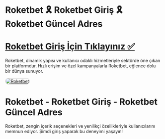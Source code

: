 # Roketbet 🎗️ Roketbet Giriş 🎗️ Roketbet Güncel Adres
# <a href="https://cutt.ly/CratosLink">Roketbet Giriş İçin Tıklayınız ✅</a>
Roketbet, dinamik yapısı ve kullanıcı odaklı hizmetleriyle sektörde öne çıkan bir platformdur. Hızlı erişim ve özel kampanyalarla Roketbet, eğlence dolu bir dünya sunuyor.  

<a href="https://cutt.ly/CratosLink" title="Roketbet">
    <img src="https://i.ibb.co/WPZ567g/cats.jpg" alt="Roketbet" style="max-width: 100%; border: 2px solid #ddd; border-radius: 10px;">
</a>

# Roketbet - Roketbet Giriş - Roketbet Güncel Adres
Roketbet, zengin içerik seçenekleri ve yenilikçi özellikleriyle kullanıcılarını memnun ediyor. Şimdi giriş yaparak bu deneyimi yaşayın!
